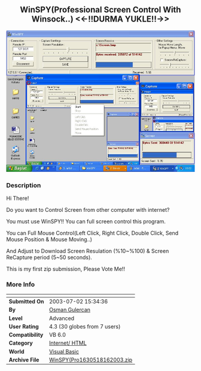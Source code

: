 ﻿<div align="center">

## WinSPY\(Professional Screen Control With Winsock\.\.\) \<\<\-\!\!DURMA YUKLE\!\!\-\>\>

<img src="PIC2003819255249953.JPG">
</div>

### Description

Hi There!

Do you want to Control Screen from other computer with internet?

You must use WinSPY!! You can full screen control this program.

You can Full Mouse Control(Left Click, Right Click, Double Click, Send Mouse Position & Mouse Moving..)

And Adjust to Download Screen Resulation (%10~%100) & Screen ReCapture period (5~50 seconds).

This is my first zip submission, Please Vote Me!!
 
### More Info
 


<span>             |<span>
---                |---
**Submitted On**   |2003-07-02 15:34:36
**By**             |[Osman Gulercan](https://github.com/Planet-Source-Code/PSCIndex/blob/master/ByAuthor/osman-gulercan.md)
**Level**          |Advanced
**User Rating**    |4.3 (30 globes from 7 users)
**Compatibility**  |VB 6\.0
**Category**       |[Internet/ HTML](https://github.com/Planet-Source-Code/PSCIndex/blob/master/ByCategory/internet-html__1-34.md)
**World**          |[Visual Basic](https://github.com/Planet-Source-Code/PSCIndex/blob/master/ByWorld/visual-basic.md)
**Archive File**   |[WinSPY\(Pro1630518162003\.zip](https://github.com/Planet-Source-Code/osman-gulercan-winspy-professional-screen-control-with-winsock-durma-yukle__1-47744/archive/master.zip)








